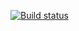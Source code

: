 [![Build status](https://ci.appveyor.com/api/projects/status/tvb3eqcv06n1y7i1?svg=true)](https://ci.appveyor.com/project/ZhekaSPB/rest1)
